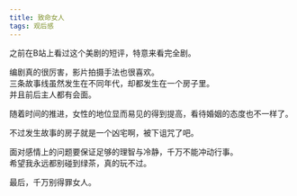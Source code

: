 ```yaml
---
title: 致命女人
tags: 观后感
---
```


之前在B站上看过这个美剧的短评，特意来看完全剧。  

编剧真的很厉害，影片拍摄手法也很喜欢。  
三条故事线虽然发生在不同年代，却都发生在一个房子里。  
并且前后主人都有会面。

随着时间的推进，女性的地位显而易见的得到提高，看待婚姻的态度也不一样了。

不过发生故事的房子就是一个凶宅啊，被下诅咒了吧。  

面对感情上的问题要保证足够的理智与冷静，千万不能冲动行事。  
希望我永远都别碰到绿茶，真的玩不过。  

最后，千万别得罪女人。